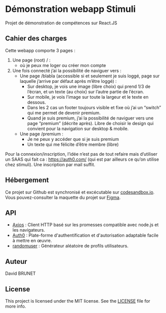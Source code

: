 # Démonstration webapp Stimuli

Projet de démonstration de compétences sur React.JS

## Cahier des charges

Cette webapp comporte 3 pages :

1. Une page (root) / : 
    - où je peux me loger ou créer mon compte
2. Une fois connecté j’ai la possibilité de naviguer vers :
    - Une page /blabla (accessible si et seulement je suis loggé, page sur laquelle j’arrive par défaut après m’être loggé) :
      - Sur desktop, je vois une image (libre choix) qui prend 1/3 de l’écran, et un texte (au choix) sur l’autre partie de l’écran.
      - Sur mobile, je vois l’image sur toute la largeur et le texte en dessous.
      - Dans les 2 cas un footer toujours visible et fixe où j’ai un “switch” qui me permet de devenir premium.
      - Quand je suis premium, j’ai la possibilité de naviguer vers une page “premium” (décrite après). Libre de choisir le design qui convient pour la navigation sur desktop & mobile.
    - Une page /premium :
      - Je ne peux y accéder que si je suis premium
      - Un texte qui me félicite d’être membre (libre)


Pour la connexion/inscription, l’idée n’est pas de tout refaire mais d’utiliser un SAAS qui fait ca : https://auth0.com/ (qui est par ailleurs ce qu’on utilise chez stimuli). Une inscription par mail suffit.

## Hébergement

Ce projet sur Github est synchronisé et excécutable sur [codesandbox.io](https://codesandbox.io).
Vous pouvez-consulter la maquette du projet sur [Figma](https://www.figma.com/file/XV3IMdUHX0evggp32diLta/DemoStimuli?node-id=0%3A1&t=DLtUn17QCwQmpDrt-1).

## API

- [Axios](https://axios-http.com/fr/docs/intro) : Client HTTP basé sur les promesses compatible avec node.js et les navigateurs.
- [Auth0](https://auth0.com) : Plate-forme d'authentification et d'autorisation adaptable facile à mettre en œuvre.
- [randomuser](https://randomuser.me/) : Générateur aléatoire de profils utilisateurs.


## Auteur

David BRUNET

## License

This project is licensed under the MIT license. See the [LICENSE](../LICENSE) file for more info.
